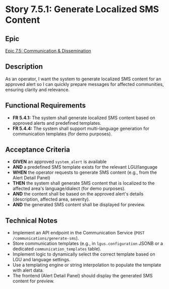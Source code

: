 # Story 7.5.1: Generate Localized SMS Content

## Epic
[Epic 7.5: Communication & Dissemination](docs/epics/epic-7.5-communication-dissemination.md)

## Description
As an operator, I want the system to generate localized SMS content for an approved alert so I can quickly prepare messages for affected communities, ensuring clarity and relevance.

## Functional Requirements
- **FR 5.4.1:** The system shall generate localized SMS content based on approved alerts and predefined templates.
- **FR 5.4.4:** The system shall support multi-language generation for communication templates (for demo purposes).

## Acceptance Criteria
- **GIVEN** an approved `system_alert` is available
- **AND** a predefined SMS template exists for the relevant LGU/language
- **WHEN** the operator requests to generate SMS content (e.g., from the Alert Detail Panel)
- **THEN** the system shall generate SMS content that is localized to the affected area's language/dialect (for demo purposes).
- **AND** the content shall be based on the approved alert's details (description, affected area, severity).
- **AND** the generated SMS content shall be displayed for preview.

## Technical Notes
- Implement an API endpoint in the Communication Service (`POST /communications/generate-sms`).
- Store communication templates (e.g., in `lgus.configuration` JSONB or a dedicated `communication_templates` table).
- Implement logic to dynamically select the correct template based on LGU and language settings.
- Use a templating engine or string interpolation to populate the template with alert data.
- The frontend (Alert Detail Panel) should display the generated SMS content for preview.
